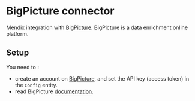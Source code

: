 # BigPicture connector
Mendix integration with [BigPicture]. BigPicture is a data enrichment online platform. 

## Setup
You need to :
* create an account on [BigPicture], and set the API key (access token) in the ``Config`` entity.
* read BigPicture [documentation](https://docs.bigpicture.io/api).

[BigPicture]: https://bigpicture.io/
